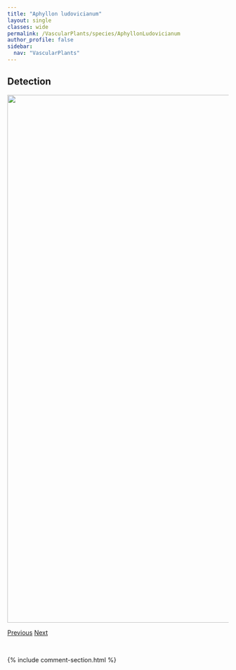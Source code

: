 ```yaml
---
title: "Aphyllon ludovicianum"
layout: single
classes: wide
permalink: /VascularPlants/species/AphyllonLudovicianum
author_profile: false
sidebar:
  nav: "VascularPlants"
---
```


<h2>Detection</h2>

<a href="https://drive.google.com/uc?export=view&id=1i2TOLqCZsa4ppgL-snLNZfD_G_ebW1iF">
<img src="https://drive.google.com/uc?export=view&id=1i2TOLqCZsa4ppgL-snLNZfD_G_ebW1iF" height = "1200" width = "800">
</a>


<a href="/DevelopmentWebsite/VascularPlants/species/AphyllonFasciculatum" class="pagination--pager" title="Aphyllon fasciculatum">Previous</a> <a href="/DevelopmentWebsite/VascularPlants/species/ApiumGraveolens" class="pagination--pager" title="Apium graveolens">Next</a>

<p>&nbsp;</p>

{% include comment-section.html %}
